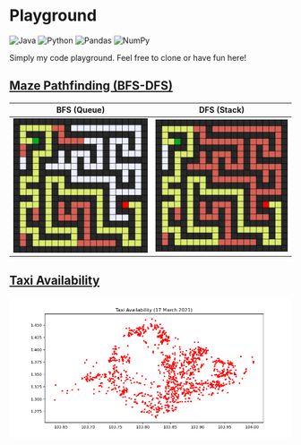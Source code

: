 # Playground
<img alt="Java" src="https://img.shields.io/badge/java-%23ED8B00.svg?&style=for-the-badge&logo=java&logoColor=white"/> <img alt="Python" src="https://img.shields.io/badge/python%20-%2314354C.svg?&style=for-the-badge&logo=python&logoColor=white"/> <img alt="Pandas" src="https://img.shields.io/badge/pandas%20-%23150458.svg?&style=for-the-badge&logo=pandas&logoColor=white" /> <img alt="NumPy" src="https://img.shields.io/badge/numpy%20-%23013243.svg?&style=for-the-badge&logo=numpy&logoColor=white" />

Simply my code playground. Feel free to clone or have fun here!

## [Maze Pathfinding (BFS-DFS)](https://github.com/RussellDash332/playground/blob/main/maze.py)
| BFS (Queue) | DFS (Stack) |
| :-: | :-: |
| ![BFS](https://github.com/RussellDash332/playground/blob/main/assets/mazebfs.png) | ![DFS](https://github.com/RussellDash332/playground/blob/main/assets/mazedfs.png) |

## [Taxi Availability](https://github.com/RussellDash332/playground/blob/main/requests_playground.py)
![Taxi](https://github.com/RussellDash332/playground/blob/main/assets/taxi.png)
